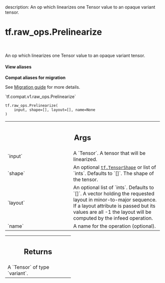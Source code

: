 description: An op which linearizes one Tensor value to an opaque variant tensor.

<div itemscope itemtype="http://developers.google.com/ReferenceObject">
<meta itemprop="name" content="tf.raw_ops.Prelinearize" />
<meta itemprop="path" content="Stable" />
</div>

# tf.raw_ops.Prelinearize

<!-- Insert buttons and diff -->

<table class="tfo-notebook-buttons tfo-api nocontent" align="left">

</table>



An op which linearizes one Tensor value to an opaque variant tensor.

<section class="expandable">
  <h4 class="showalways">View aliases</h4>
  <p>
<b>Compat aliases for migration</b>
<p>See
<a href="https://www.tensorflow.org/guide/migrate">Migration guide</a> for
more details.</p>
<p>`tf.compat.v1.raw_ops.Prelinearize`</p>
</p>
</section>

<pre class="devsite-click-to-copy prettyprint lang-py tfo-signature-link">
<code>tf.raw_ops.Prelinearize(
    input, shape=[], layout=[], name=None
)
</code></pre>



<!-- Placeholder for "Used in" -->


<!-- Tabular view -->
 <table class="responsive fixed orange">
<colgroup><col width="214px"><col></colgroup>
<tr><th colspan="2"><h2 class="add-link">Args</h2></th></tr>

<tr>
<td>
`input`
</td>
<td>
A `Tensor`. A tensor that will be linearized.
</td>
</tr><tr>
<td>
`shape`
</td>
<td>
An optional <a href="../../tf/TensorShape.md"><code>tf.TensorShape</code></a> or list of `ints`. Defaults to `[]`.
The shape of the tensor.
</td>
</tr><tr>
<td>
`layout`
</td>
<td>
An optional list of `ints`. Defaults to `[]`.
A vector holding the requested layout in minor-to-major sequence. If a layout
attribute is passed but its values are all -1 the layout will be computed by
the infeed operation.
</td>
</tr><tr>
<td>
`name`
</td>
<td>
A name for the operation (optional).
</td>
</tr>
</table>



<!-- Tabular view -->
 <table class="responsive fixed orange">
<colgroup><col width="214px"><col></colgroup>
<tr><th colspan="2"><h2 class="add-link">Returns</h2></th></tr>
<tr class="alt">
<td colspan="2">
A `Tensor` of type `variant`.
</td>
</tr>

</table>

